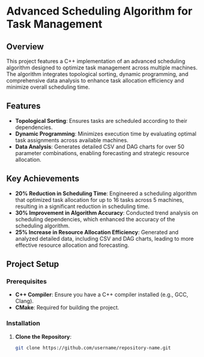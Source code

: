 # Advanced Scheduling Algorithm for Task Management

## Overview

This project features a C++ implementation of an advanced scheduling algorithm designed to optimize task management across multiple machines. The algorithm integrates topological sorting, dynamic programming, and comprehensive data analysis to enhance task allocation efficiency and minimize overall scheduling time.

## Features

- **Topological Sorting**: Ensures tasks are scheduled according to their dependencies.
- **Dynamic Programming**: Minimizes execution time by evaluating optimal task assignments across available machines.
- **Data Analysis**: Generates detailed CSV and DAG charts for over 50 parameter combinations, enabling forecasting and strategic resource allocation.

## Key Achievements

- **20% Reduction in Scheduling Time**: Engineered a scheduling algorithm that optimized task allocation for up to 16 tasks across 5 machines, resulting in a significant reduction in scheduling time.
- **30% Improvement in Algorithm Accuracy**: Conducted trend analysis on scheduling dependencies, which enhanced the accuracy of the scheduling algorithm.
- **25% Increase in Resource Allocation Efficiency**: Generated and analyzed detailed data, including CSV and DAG charts, leading to more effective resource allocation and forecasting.

## Project Setup

### Prerequisites

- **C++ Compiler**: Ensure you have a C++ compiler installed (e.g., GCC, Clang).
- **CMake**: Required for building the project.

### Installation

1. **Clone the Repository**:
   ```sh
   git clone https://github.com/username/repository-name.git

   

